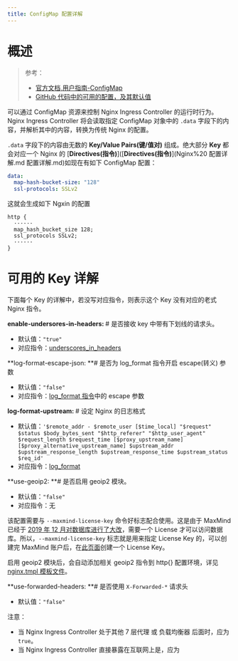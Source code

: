 ```yaml
---
title: ConfigMap 配置详解
---
```


# 概述

> 参考：
> - [官方文档,用户指南-ConfigMap](https://kubernetes.github.io/ingress-nginx/user-guide/nginx-configuration/configmap/)
> - [GitHub 代码中的可用的配置，及其默认值](https://github.com/kubernetes/ingress-nginx/blob/master/internal/ingress/controller/config/config.go)

可以通过 ConfigMap 资源来控制 Nginx Ingress Controller 的运行时行为。Nginx Ingress Controller 将会读取指定 ConfigMap 对象中的 `.data` 字段下的内容，并解析其中的内容，转换为传统 Nginx 的配置。

`.data` 字段下的内容由无数的 **Key/Value Pairs(键/值对)** 组成。绝大部分 **Key** 都会对应一个 Nginx 的 [**Directives(指令)**]([**Directives(指令)**](Nginx%20 配置详解.md 配置详解.md)如现在有如下 ConfigMap 配置：

```yaml
data:
  map-hash-bucket-size: "128"
  ssl-protocols: SSLv2
```

这就会生成如下 Ngxin 的配置

```nginx
http {
  ······
  map_hash_bucket_size 128;
  ssl_protocols SSLv2;
  ······
}
```

# 可用的 Key 详解

下面每个 Key 的详解中，若没写对应指令，则表示这个 Key 没有对应的老式 Nginx 指令。

**enable-undersores-in-headers: <BOOLEAN>** # 是否接收 key 中带有下划线的请求头。

- 默认值：`"true"`
- 对应指令：[underscores_in_headers](http://nginx.org/en/docs/http/ngx_http_core_module.html#underscores_in_headers)

**log-format-escape-json: <BOOL> **# 是否为 log_format 指令开启 escape(转义) 参数

- 默认值：`"false"`
- 对应指令：[log_format 指令](http://nginx.org/en/docs/http/ngx_http_log_module.html#log_format)中的 escape 参数

**log-format-upstream: <STRING>** # 设定 Nginx 的日志格式

- 默认值：`'$remote_addr - $remote_user [$time_local] "$request" $status $body_bytes_sent "$http_referer" "$http_user_agent" $request_length $request_time [$proxy_upstream_name] [$proxy_alternative_upstream_name] $upstream_addr $upstream_response_length $upstream_response_time $upstream_status $req_id'`
- 对应指令：[log_format](http://nginx.org/en/docs/http/ngx_http_log_module.html#log_format)

**use-geoip2: <BOOL> **# 是否启用 geoip2 模块。

- 默认值：`"false"`
- 对应指令：无

该配置需要与 `--maxmind-license-key` 命令好标志配合使用。这是由于 MaxMind 已经于 [2019 年 12 月对数据库进行了大改](https://blog.maxmind.com/2019/12/18/significant-changes-to-accessing-and-using-geolite2-databases/)，需要一个 License 才可以访问数据库。所以，`--maxmind-license-key` 标志就是用来指定 License Key 的，可以创建完 MaxMind 账户后，在[此页面](https://www.maxmind.com/en/accounts/545756/license-key)创建一个 License Key。

启用 geoip2 模块后，会自动添加相关 geoip2 指令到 http{} 配置环境，详见 [nginx.tmpl 模板文件](https://github.com/kubernetes/ingress-nginx/blob/master/rootfs/etc/nginx/template/nginx.tmpl#L195)。

**use-forwarded-headers: <BOOL> **# 是否使用 `X-Forwarded-*` 请求头

- 默认值：`"false"`

注意：

- 当 Nginx Ingress Controller 处于其他 7 层代理 或 负载均衡器 后面时，应为 `true`。
- 当 Nginx Ingress Controller 直接暴露在互联网上是，应为
